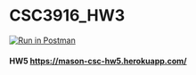 # CSC3916_HW3

[![Run in Postman](https://run.pstmn.io/button.svg)](https://app.getpostman.com/run-collection/1f189fc0e095b16a65a0?action=collection%2Fimport)

#### HW5 https://mason-csc-hw5.herokuapp.com/
